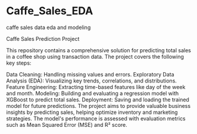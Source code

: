 # Caffe_Sales_EDA
 caffe sales data eda and modeling 

Caffe Sales Prediction Project

This repository contains a comprehensive solution for predicting total sales in a coffee shop using transaction data. The project covers the following key steps:

Data Cleaning: Handling missing values and errors.
Exploratory Data Analysis (EDA): Visualizing key trends, correlations, and distributions.
Feature Engineering: Extracting time-based features like day of the week and month.
Modeling: Building and evaluating a regression model with XGBoost to predict total sales.
Deployment: Saving and loading the trained model for future predictions.
The project aims to provide valuable business insights by predicting sales, helping optimize inventory and marketing strategies. The model's performance is assessed with evaluation metrics such as Mean Squared Error (MSE) and R² score.
